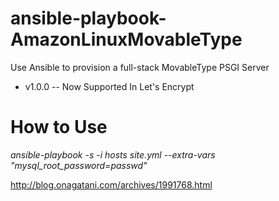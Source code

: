 # ansible-playbook-AmazonLinuxMovableType
Use Ansible to provision a full-stack MovableType PSGI Server  
  
- v1.0.0
-- Now Supported In Let's Encrypt  

# How to Use
*ansible-playbook -s -i hosts site.yml --extra-vars "mysql_root_password=passwd"*

http://blog.onagatani.com/archives/1991768.html
